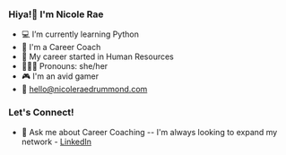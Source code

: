 ### Hiya!👋 I'm Nicole Rae

- 💻 I’m currently learning Python
- 🤝 I'm a Career Coach
- 💼 My career started in Human Resources
- 👩🏻‍🦰 Pronouns: she/her
- 🎮 I'm an avid gamer
- 📩 hello@nicoleraedrummond.com

### Let's Connect!
- 💬 Ask me about Career Coaching -- I'm always looking to expand my network - <a href="https://www.linkedin.com/in/nicoleraedrummond">LinkedIn</a>

### 

<!--
**nicolerae/nicolerae** is a ✨ _special_ ✨ repository because its `README.md` (this file) appears on your GitHub profile.
- 🔭 I’m currently working on ...
- 🌱 I’m currently learning Python
- 💬 Ask me about Career Coaching
- 📫 How to reach me: hello@nicoleraedrummond.com
- 😄 Pronouns: she/her
Here are some ideas to get you started:

- 🔭 I’m currently working on creating readme.md templates for my students
- 🌱 I’m currently learning Python
- 💬 Ask me about Career Coaching
- 📫 How to reach me: hello@nicoleraedrummond.com
- 😄 Pronouns: she/her
- ⚡ Fun fact: I met my partner on Instagram in 2012
-->
